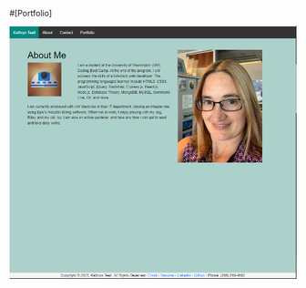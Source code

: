 #[Portfolio]

![Screenshot of deployed site](https://github.com/katgrace0808/Portfolio-Kathryn-Teall/blob/master/assets/Deployed%20site.PNG)
